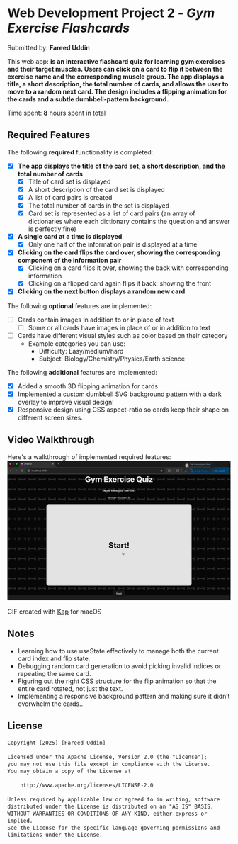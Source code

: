 # Web Development Project 2 - *Gym Exercise Flashcards*

Submitted by: **Fareed Uddin**

This web app: **is an interactive flashcard quiz for learning gym exercises and their target muscles. Users can click on a card to flip it between the exercise name and the corresponding muscle group. The app displays a title, a short description, the total number of cards, and allows the user to move to a random next card. The design includes a flipping animation for the cards and a subtle dumbbell-pattern background.**

Time spent: **8** hours spent in total

## Required Features

The following **required** functionality is completed:


- [x] **The app displays the title of the card set, a short description, and the total number of cards**
  - [x] Title of card set is displayed 
  - [x] A short description of the card set is displayed 
  - [x] A list of card pairs is created
  - [x] The total number of cards in the set is displayed 
  - [x] Card set is represented as a list of card pairs (an array of dictionaries where each dictionary contains the question and answer is perfectly fine)
- [x] **A single card at a time is displayed**
  - [x] Only one half of the information pair is displayed at a time
- [x] **Clicking on the card flips the card over, showing the corresponding component of the information pair**
  - [x] Clicking on a card flips it over, showing the back with corresponding information 
  - [x] Clicking on a flipped card again flips it back, showing the front
- [x] **Clicking on the next button displays a random new card**

The following **optional** features are implemented:

- [ ] Cards contain images in addition to or in place of text
  - [ ] Some or all cards have images in place of or in addition to text
- [ ] Cards have different visual styles such as color based on their category
  - Example categories you can use:
    - Difficulty: Easy/medium/hard
    - Subject: Biology/Chemistry/Physics/Earth science

The following **additional** features are implemented:

* [x] Added a smooth 3D flipping animation for cards
* [x] Implemented a custom dumbbell SVG background pattern with a dark overlay to improve visual design!
* [x] Responsive design using CSS aspect-ratio so cards keep their shape on different screen sizes.

## Video Walkthrough

Here's a walkthrough of implemented required features:
<img src='./src/assets/project2.gif' title='Video Walkthrough' width='' alt='Video Walkthrough' />

GIF created with [Kap](https://getkap.co/) for macOS

## Notes

* Learning how to use useState effectively to manage both the current card index and flip state.
* Debugging random card generation to avoid picking invalid indices or repeating the same card.
* Figuring out the right CSS structure for the flip animation so that the entire card rotated, not just the text.
* Implementing a responsive background pattern and making sure it didn’t overwhelm the cards..

## License

    Copyright [2025] [Fareed Uddin]

    Licensed under the Apache License, Version 2.0 (the "License");
    you may not use this file except in compliance with the License.
    You may obtain a copy of the License at

        http://www.apache.org/licenses/LICENSE-2.0

    Unless required by applicable law or agreed to in writing, software
    distributed under the License is distributed on an "AS IS" BASIS,
    WITHOUT WARRANTIES OR CONDITIONS OF ANY KIND, either express or implied.
    See the License for the specific language governing permissions and
    limitations under the License.